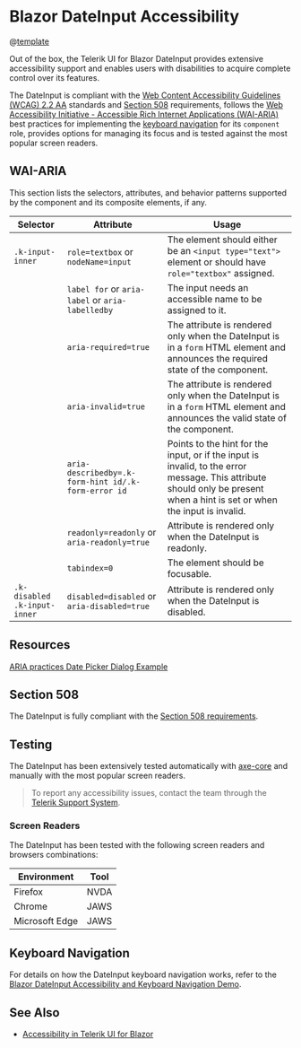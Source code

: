 
# Blazor DateInput Accessibility

@[template](/_contentTemplates/common/parameters-table-styles.md#table-layout)

Out of the box, the Telerik UI for Blazor DateInput provides extensive accessibility support and enables users with disabilities to acquire complete control over its features.

The DateInput is compliant with the [Web Content Accessibility Guidelines (WCAG) 2.2 AA](https://www.w3.org/TR/WCAG22/) standards and [Section 508](https://www.section508.gov/) requirements, follows the [Web Accessibility Initiative - Accessible Rich Internet Applications (WAI-ARIA)](https://www.w3.org/WAI/ARIA/apg/) best practices for implementing the [keyboard navigation](#keyboard-navigation) for its `component` role, provides options for managing its focus and is tested against the most popular screen readers.

## WAI-ARIA

This section lists the selectors, attributes, and behavior patterns supported by the component and its composite elements, if any.

| Selector | Attribute | Usage |
| -------- | --------- | ----- |
| `.k-input-inner` | `role=textbox` or `nodeName=input` | The element should either be an `<input type="text">` element or should have `role="textbox"` assigned. |
| | `label for` or `aria-label` or `aria-labelledby` | The input needs an accessible name to be assigned to it. |
| | `aria-required=true` | The attribute is rendered only when the DateInput is in a `form` HTML element and announces the required state of the component. |
| | `aria-invalid=true` | The attribute is rendered only when the DateInput is in a `form` HTML element and announces the valid state of the component. |
| | `aria-describedby=.k-form-hint id/.k-form-error id` | Points to the hint for the input, or if the input is invalid, to the error message. This attribute should only be present when a hint is set or when the input is invalid. |
| | `readonly=readonly` or `aria-readonly=true` | Attribute is rendered only when the DateInput is readonly. |
| | `tabindex=0` | The element should be focusable. |
| `.k-disabled .k-input-inner` | `disabled=disabled` or `aria-disabled=true` | Attribute is rendered only when the DateInput is disabled. |

## Resources

[ARIA practices Date Picker Dialog Example](https://www.w3.org/WAI/ARIA/apg/example-index/dialog-modal/datepicker-dialog.html)

## Section 508

The DateInput is fully compliant with the [Section 508 requirements](http://www.section508.gov/).

## Testing

The DateInput has been extensively tested automatically with [axe-core](https://github.com/dequelabs/axe-core) and manually with the most popular screen readers.

> To report any accessibility issues, contact the team through the [Telerik Support System](https://www.telerik.com/account/support-center).

### Screen Readers

The DateInput has been tested with the following screen readers and browsers combinations:

| Environment | Tool |
| ----------- | ---- |
| Firefox | NVDA |
| Chrome | JAWS |
| Microsoft Edge | JAWS |

## Keyboard Navigation

For details on how the DateInput keyboard navigation works, refer to the [Blazor DateInput Accessibility and Keyboard Navigation Demo](https://demos.telerik.com/blazor-ui/dateinput/keyboard-navigation).

## See Also

* [Accessibility in Telerik UI for Blazor](slug:accessibility-overview)